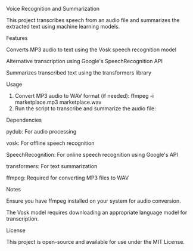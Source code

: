 Voice Recognition and Summarization

This project transcribes speech from an audio file and summarizes the extracted text using machine learning models.

Features

Converts MP3 audio to text using the Vosk speech recognition model

Alternative transcription using Google's SpeechRecognition API

Summarizes transcribed text using the transformers library

Usage

1. Convert MP3 audio to WAV format (if needed):
ffmpeg -i marketplace.mp3 marketplace.wav
2. Run the script to transcribe and summarize the audio file:

Dependencies

pydub: For audio processing

vosk: For offline speech recognition

SpeechRecognition: For online speech recognition using Google's API

transformers: For text summarization

ffmpeg: Required for converting MP3 files to WAV

Notes

Ensure you have ffmpeg installed on your system for audio conversion.

The Vosk model requires downloading an appropriate language model for transcription.


License

This project is open-source and available for use under the MIT License.

